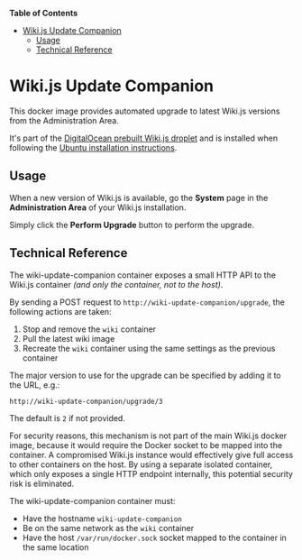 <!-- START doctoc generated TOC please keep comment here to allow auto update -->
<!-- DON'T EDIT THIS SECTION, INSTEAD RE-RUN doctoc TO UPDATE -->
**Table of Contents**

- [Wiki.js Update Companion](#wikijs-update-companion)
  - [Usage](#usage)
  - [Technical Reference](#technical-reference)

<!-- END doctoc generated TOC please keep comment here to allow auto update -->

# Wiki.js Update Companion

This docker image provides automated upgrade to latest Wiki.js versions from the Administration Area.

It's part of the [DigitalOcean prebuilt Wiki.js droplet](https://marketplace.digitalocean.com/apps/wiki-js?refcode=5f7445bfa4d0) and is installed when following the [Ubuntu installation instructions](https://docs.requarks.io/install/ubuntu).

## Usage

When a new version of Wiki.js is available, go the **System** page in the **Administration Area** of your Wiki.js installation.

Simply click the **Perform Upgrade** button to perform the upgrade.

## Technical Reference

The wiki-update-companion container exposes a small HTTP API to the Wiki.js container *(and only the container, not to the host)*.

By sending a POST request to `http://wiki-update-companion/upgrade`, the following actions are taken:

1. Stop and remove the `wiki` container
1. Pull the latest wiki image
1. Recreate the `wiki` container using the same settings as the previous container

The major version to use for the upgrade can be specified by adding it to the URL, e.g.:
```
http://wiki-update-companion/upgrade/3
```
The default is `2` if not provided.

For security reasons, this mechanism is not part of the main Wiki.js docker image, because it would require the Docker socket to be mapped into the container. A compromised Wiki.js instance would effectively give full access to other containers on the host. By using a separate isolated container, which only exposes a single HTTP endpoint internally, this potential security risk is eliminated.

The wiki-update-companion container must:

- Have the hostname `wiki-update-companion`
- Be on the same network as the `wiki` container
- Have the host `/var/run/docker.sock` socket mapped to the container in the same location
